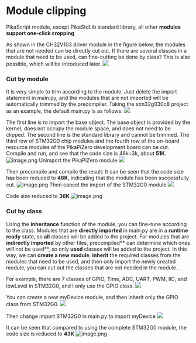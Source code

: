 # Module clipping

PikaScript module, except PikaStdLib standard library, all other **modules support one-click cropping**


As shown in the CH32V103 driver module in the figure below, the modules that are not needed can be directly cut out. If there are several classes in a module that need to be used, can fine-cutting be done by class? This is also possible, which will be introduced later.
![](assets/1638631568309-cbc19553-75be-4915-900a-72fe700b4d16.png)

### Cut by module
It is very simple to trim according to the module. Just delete the import statement in main.py, and the modules that are not imported will be automatically trimmed by the precompiler.
Taking the stm32g030c8 project as an example, the default main.py is as follows:
![](assets/1639281734520-d63c222e-6c15-46f6-9349-2aae5e3a22a1.png)

The first line is to import the base object. The base object is provided by the kernel, does not occupy the module space, and does not need to be clipped.
The second line is the standard library and cannot be trimmed.
The third row of STM32G0 chip modules and the fourth row of the on-board resource modules of the PikaPiZero development board can be cut.
Compile and run, and see that the code size is 48k+3k, about **51K**.
![image.png](assets/1639281670087-0edcd6a5-c1ec-4eb7-aa13-b4af6f856774.png)
Unimport the PikaPiZero module
![](assets/1639281716434-51e185a4-bbbc-4fe6-8867-9834b0973da1.png)

Then precompile and compile the result:
It can be seen that the code size has been reduced to **46K**, indicating that the module has been successfully cut.
![image.png](assets/1639281815845-56657902-ab07-409e-9a3f-f0197370c37c.png)
Then cancel the import of the STM32G0 module
![](assets/1639281843772-333666fe-d348-4616-8f39-5ab63500e3c7.png)

Code size reduced to **36K**
![image.png](assets/1639281899582-c0e013e7-9e75-4faf-8c68-d6c2193a030f.png)

### **Cut by class**

Using the **inheritance** function of the module, you can fine-tune according to the class.
Modules that are **directly imported** in main.py are in a **runtime ready** state, so **all** classes will be added to the project.
For modules that are **indirectly imported** by other files, precompiled** can determine which ones will not be used**, so only **used** classes will be added to the project.
In this way, we can **create a new module**, **inherit** the required classes from the modules that need to be used, and then only import the newly created module, you can cut out the classes that are not needed in the module. .
​

For example, there are 7 classes of GPIO, Time, ADC, UART, PWM, IIC, and lowLevel in STM32G0, and I only use the GPIO class.
![](assets/1639282316919-0450c010-004a-4d84-891a-14a6d0537e11.png)

You can create a new myDevice module, and then inherit only the GPIO class from STM32G0.
![](assets/1639282420803-e73a65a4-2cd2-4bec-bb88-2cb2eae8cede.png)

Then change import STM32G0 in main.py to import myDevice
![](assets/1639282444794-6ca987a5-05f6-4377-af99-718985fae914.png)

It can be seen that compared to using the complete STM32G0 module, the code size is reduced to **43K**
![image.png](assets/1639282647369-def83056-27c9-4d35-82f8-2720d9ae0767.png)